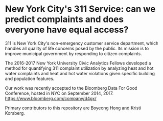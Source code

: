 # New York City's 311 Service: can we predict complaints and does everyone have equal access?

311 is New York City's non-emergency customer service department, which handles all quality of life concerns posed by the public.  Its mission is to improve municipal government by responding to citizen complaints. 

The 2016-2017 New York University Civic Analytics Fellows developed a method for quantifying 311 complaint utilization by analyzing heat and hot water complaints and heat and hot water violations given specific building and population features.

Our work was recently accepted to the Bloomberg Data For Good Conference, hosted in NYC on September 2014, 2017. https://www.bloomberg.com/company/d4gx/

Primary contributors to this repository are Boyeong Hong and Kristi Korsberg. 

